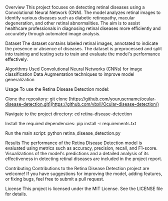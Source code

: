 Overview
This project focuses on detecting retinal diseases using a Convolutional Neural Network (CNN). The model analyzes retinal images to identify various diseases such as diabetic retinopathy, macular degeneration, and other retinal abnormalities. The aim is to assist healthcare professionals in diagnosing retinal diseases more efficiently and accurately through automated image analysis.

Dataset
The dataset contains labeled retinal images, annotated to indicate the presence or absence of diseases. The dataset is preprocessed and split into training and testing sets to train and evaluate the model's performance effectively.

Algorithms Used
Convolutional Neural Networks (CNNs) for image classification
Data Augmentation techniques to improve model generalization

Usage
To use the Retina Disease Detection model:

Clone the repository:
git clone [https://github.com/yourusername/ocular-disease-detection.git](https://github.com/vbxll/Ocular-disease-detection/)

Navigate to the project directory:
cd retina-disease-detection

Install the required dependencies:
pip install -r requirements.txt

Run the main script:
python retina_disease_detection.py

Results
The performance of the Retina Disease Detection model is evaluated using metrics such as accuracy, precision, recall, and F1-score. Visualizations of the model's predictions and a detailed analysis of its effectiveness in detecting retinal diseases are included in the project report.

Contributing
Contributions to the Retina Disease Detection project are welcome! If you have suggestions for improving the model, adding features, or fixing bugs, feel free to submit a pull request.

License
This project is licensed under the MIT License. See the LICENSE file for details.
